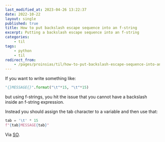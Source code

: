 ```yaml
---
last_modified_at: 2023-04-26 13:22:37
date: 2022-10-22
layout: single
published: true
title: How to put backslash escape sequence into an f-string
excerpt: Putting a backslash escape sequence into an f-string
categories:
    - til
tags:
    - python
    - til
redirect_from:
    - /pages/proinsias/til/how-to-put-backslash-escape-sequence-into-an-f-string
---
```


If you want to write something like:

```python
"{}MESSAGE{}".format("\t"*15, "\t"*15)
```

but using f-strings, you hit the issue that you cannot have a backslash inside an f-string expression.

Instead you should assign the tab character to a variable and then use that:

```python
tab = '\t' * 15
f"{tab}MESSAGE{tab}"
```

Via [SO](https://stackoverflow.com/q/66173070/1257318).
